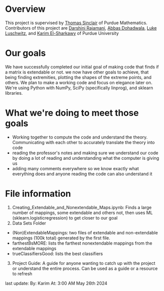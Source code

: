 # Overview
This project is supervised by [Thomas Sinclair](https://www.math.purdue.edu/~tsincla/) of Purdue Mathematics. Contributors of this project are [Darshini Rajamani](//www.linkedin.com/in/darshini-rajamani/), [Abbas Dohadwala](//www.linkedin.com/in/abbas-dohadwala-74872b289/), [Luke Luschwitz](https://www.linkedin.com/in/luke-luschwitz/), and [Karim El-Sharkawy](//www.linkedin.com/in/karimme/) of Purdue University

# Our goals
We have successfully completed our initial goal of making code that finds if a matrix is extendable or not. we now have other goals to achieve, that being finding extremities, plotting the shapes of the extreme points, and others. We plan to make a working code and focus on elegance later on. We're using Python with NumPy, SciPy (specifically linprog), and sklearn libraries.

# What we're doing to meet those goals
+ Working together to compute the code and understand the theory. Communicating with each other to accurately translate the theory into code
+ reading the professor's notes and making sure we understand our code by doing a lot of reading and understanding what the computer is giving us
+ adding many comments everywhere so we know exactly what everything does and anyone reading the code can also understand it

# File information
1. Creating_Extendable_and_Nonextendable_Maps.ipynb: Finds a large number of mappings, some extendable and others not, then uses ML (sklearn.logisticregression) to get closer to our goal
2. Data Sets Folder
- (Non)ExtendableMappings: two files of extendable and non-extendable mappings (100k total) generated by the first file. 
- farthestBsMORE: lists the farthest nonextendable mappings from the extendable mappings
- trueClassifiersGood: lists the best classifiers
3. Project Guide: A guide for anyone wanting to catch up with the project or understand the entire process. Can be used as a guide or a resource to refresh

last update:
By: Karim
At: 3:00 AM May 26th 2024
